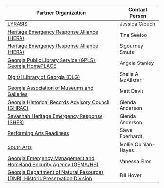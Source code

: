 | Partner Organization | Contact Person |
| --- | --- |
| [LYRASIS](https://www.lyrasis.org/Leadership/Pages/Catalyst-Fund.aspx) | Jessica Crouch |
| [Heritage Emergency Response Alliance (HERA)](https://heraatlanta.wordpress.com/) | Tina Seetoo | 
| [Heritage Emergency Response Alliance (HERA)](https://heraatlanta.wordpress.com/) | Sigourney Smuts | 
| [Georgia Public Library Service (GPLS), Georgia HomePLACE](https://georgialibraries.org/) | Angela Stanley |
| [Digital Library of Georgia (DLG)](https://dlg.usg.edu/) | Sheila A McAlister |
| [Georgia Association of Museums and Galleries](http://www.gamg.org/)| Matt Davis | 
| [Georgia Historical Records Advisory Council (GHRAC)](https://www.georgiaarchives.org/ghrac) | Glenda Anderson | 
| [Savannah Heritage Emergency Response (SHER)](https://sheronline.info/) | Glenda Anderson | 
| [Performing Arts Readiness](https://performingartsreadiness.org/) | Steve Eberhardt | 
| [South Arts](https://www.southarts.org/) | Mollie Quinlan-Hayes | 
| [Georgia Emergency Management and Homeland Security Agency (GEMA/HS)](https://gema.georgia.gov/) | Vanessa Sims | 
| [Georgia Department of Natural Resources (DNR), Historic Preservation Division](https://georgiashpo.org/) | Bill Hover | 
